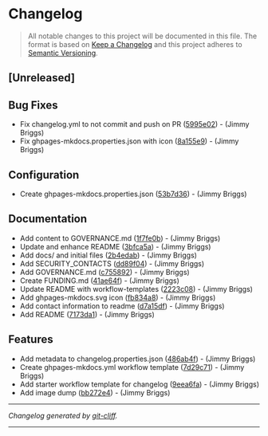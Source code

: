 # Changelog

> All notable changes to this project will be documented in this file. The format is based on
[Keep a Changelog](http://keepachangelog.com/) and this project adheres to
[Semantic Versioning](http://semver.org/).

## [Unreleased]

## Bug Fixes

- Fix changelog.yml to not commit and push on PR ([5995e02](https://github.com/noclocks/.github/commit/5995e027ce0ec5ea29b53483b747f5bd5c31c0d5))  - (Jimmy Briggs)
- Fix ghpages-mkdocs.properties.json with icon ([8a155e9](https://github.com/noclocks/.github/commit/8a155e9aace81183e2a80c91fd7084c04ea158d4))  - (Jimmy Briggs)

## Configuration

- Create ghpages-mkdocs.properties.json ([53b7d36](https://github.com/noclocks/.github/commit/53b7d36309ab9cd9470825f812e35a9c7c0bcf70))  - (Jimmy Briggs)

## Documentation

- Add content to GOVERNANCE.md ([1f7fe0b](https://github.com/noclocks/.github/commit/1f7fe0b18ccd3dbe3235f8ea83e75eaea7d0e5ec))  - (Jimmy Briggs)
- Update and enhance README ([3bfca5a](https://github.com/noclocks/.github/commit/3bfca5a2766640980a3b6819090cb0902cd5c3dd))  - (Jimmy Briggs)
- Add docs/ and initial files ([2b4edab](https://github.com/noclocks/.github/commit/2b4edabd376a28ba36d8e0fb92a8e902ea081a5c))  - (Jimmy Briggs)
- Add SECURITY_CONTACTS ([dd89f04](https://github.com/noclocks/.github/commit/dd89f04c0351610579a15345ab1b349d394254be))  - (Jimmy Briggs)
- Add GOVERNANCE.md ([c755892](https://github.com/noclocks/.github/commit/c7558922f8595084e126759d55b57e39c64126fe))  - (Jimmy Briggs)
- Create FUNDING.md ([41ae64f](https://github.com/noclocks/.github/commit/41ae64fe7d2e3d2c77e441f369f3e53d5fbf64b9))  - (Jimmy Briggs)
- Update README with workflow-templates ([2223c08](https://github.com/noclocks/.github/commit/2223c081e0b832f3673fb15521d87a0496cff26d))  - (Jimmy Briggs)
- Add ghpages-mkdocs.svg icon ([fb834a8](https://github.com/noclocks/.github/commit/fb834a8e21bdb179372ca99165fffefab036bd28))  - (Jimmy Briggs)
- Add contact information to readme ([d7a15df](https://github.com/noclocks/.github/commit/d7a15dfc181e5f004ac640b1a794ec7f4a5ead8a))  - (Jimmy Briggs)
- Add README ([7173da1](https://github.com/noclocks/.github/commit/7173da153b563d1e87c2d07c10b542900966691e))  - (Jimmy Briggs)

## Features

- Add metadata to changelog.properties.json ([486ab4f](https://github.com/noclocks/.github/commit/486ab4f6a891ff3777e1bb746ec157d76ca08dcd))  - (Jimmy Briggs)
- Create ghpages-mkdocs.yml workflow template ([7d29c71](https://github.com/noclocks/.github/commit/7d29c714b954c464aa2045f069762e7124298480))  - (Jimmy Briggs)
- Add starter workflow template for changelog ([9eea6fa](https://github.com/noclocks/.github/commit/9eea6fae7f2fbf12f7b2080403d7ced62de4cdf8))  - (Jimmy Briggs)
- Add image dump ([bb272e4](https://github.com/noclocks/.github/commit/bb272e4d397ed2e9bf300ca2f173b7191b00912a))  - (Jimmy Briggs)

***
*Changelog generated by [git-cliff](https://github.com/orhun/git-cliff).*
***
